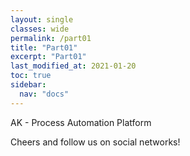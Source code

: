 ```yaml
---
layout: single
classes: wide
permalink: /part01
title: "Part01"
excerpt: "Part01"
last_modified_at: 2021-01-20
toc: true
sidebar:
  nav: "docs"
---
```


AK - Process Automation Platform

Cheers and follow us on social networks!
